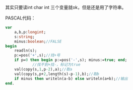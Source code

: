 其实只要读int char int 三个变量就ok，但是还是用了字符串。

PASCAL代码：

```pascal
var
    a,b,p:longint;
    s:string;
    minus:boolean;//FALSE
begin
    readln(s);
    p:=pos('+',s);//找+号
    if p=0 then begin p:=pos('-',s); minus:=true; end;
    		//找不到+找-，标记为true
    val(copy(s,1,p-2),a);//取a
    val(copy(s,p+2,length(s)-p-1),b);//取b
    if minus then writeln(a-b) else writeln(a+b);//输出
end.
```